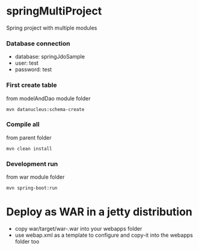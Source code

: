 # springMultiProject
Spring project with multiple modules

### Database connection
* database: springJdoSample
* user: test
* password: test

### First create table
from modelAndDao module folder
```
mvn datanucleus:schema-create
```

### Compile all
from parent folder
```
mvn clean install
```

### Development run
from war module folder
```
mvn spring-boot:run
```

# Deploy as WAR in a jetty distribution
* copy war/target/war-<version>.war into your webapps folder
* use webap.xml as a template to configure and copy-it into the webapps folder too
